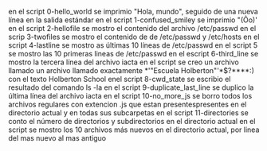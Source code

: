 en el script 0-hello_world se imprimio "Hola, mundo", seguido de una nueva línea en la salida estándar
en el script 1-confused_smiley se imprimio "(Ôo)'
en el script 2-hellofile se mostro el contenido del archivo /etc/passwd
en el scrip 3-twofiles se mostro el contenido de de /etc/passwd y /etc/hosts
en el script 4-lastline se mostro as últimas 10 líneas de /etc/passwd
en el script 5 se mostro las 10 primeras lineas de /etc/passwd
en el escript 6-third_line se mostro la tercera línea del archivo iacta
en el script se creo un archivo llamado un archivo llamado exactamente \*\'"Escuela Holberton"\'\*$?\**\*\*:) con el texto Holberton School 
enel script 8-cwd_state se escribio el resultado del comando ls -la
en el script 9-duplicate_last_line se duplico la última línea del archivo iacta
en el script 10-no_more_js se borro todos los archivos regulares con extencion .js que estan presentespresentes en el directorio actual y en todas sus subcarpetas
en el script 11-directories se conto el número de directorios y subdirectorios en el directorio actual
en el script    se mostro los 10 archivos más nuevos en el directorio actual, por linea del mas nuevo al mas antiguo